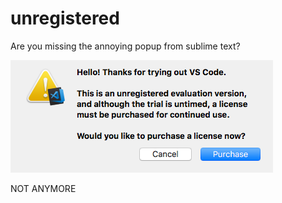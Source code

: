 # unregistered

Are you missing the annoying popup from sublime text?

![popup](snapshot.png)

NOT ANYMORE

